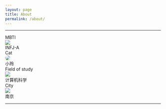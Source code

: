 ```yaml
---
layout: page
title: About
permalink: /about/
---
```


---

<div class="card-container">
  <div class="card pink">
    <div class="card-header">
      MBTI
    </div>
    <div class="card-body">
      <img
        src="https://static1.personality-database.com/profile_images/de9be1e9c59e43d3af3ccee81b9828d1.png"
      />
      <div class="card-body-text">INFJ-A</div>
    </div>
  </div>

  <div class="card purple">
    <div class="card-header">
      Cat
    </div>
    <div class="card-body">
      <img
        src="https://s21.ax1x.com/2024/12/29/pAxd3Kf.jpg"
        style="border-radius: 99px"
      />
      <div class="card-body-text">小玲</div>
    </div>
  </div>

  <div class="card blue">
    <div class="card-header">
      Field of study
    </div>
    <div class="card-body">
      <img
        src="https://static1.personality-database.com/profile_images/f4d5e1ead4064fecb21c8d8050428ffe.png"
      />
      <div class="card-body-text">计算机科学</div>
    </div>
  </div>

  <div class="card grey">
    <div class="card-header">
      City
    </div>
    <div class="card-body">
      <img
        src="https://static1.personality-database.com/profile_images/feb6656434c84568a27a98cfd49c4b38.png"
      />
      <div class="card-body-text">南京</div>
    </div>
  </div>
</div>

---